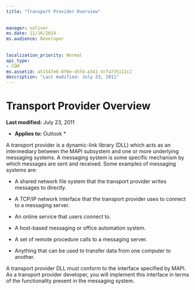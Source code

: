 ```yaml
---
title: "Transport Provider Overview"
 
 
manager: soliver
ms.date: 11/16/2014
ms.audience: Developer
 
 
localization_priority: Normal
api_type:
- COM
ms.assetid: a51547e6-8f0e-45f4-a341-3cfa735112c2
description: "Last modified: July 23, 2011"
---
```


# Transport Provider Overview

 **Last modified:** July 23, 2011 
  
 * **Applies to:** Outlook * 
  
A transport provider is a dynamic-link library (DLL) which acts as an intermediary between the MAPI subsystem and one or more underlying messaging systems. A messaging system is some specific mechanism by which messages are sent and received. Some examples of messaging systems are:
  
- A shared network file system that the transport provider writes messages to directly.
    
- A TCP/IP network interface that the transport provider uses to connect to a messaging server.
    
- An online service that users connect to.
    
- A host-based messaging or office automation system.
    
- A set of remote procedure calls to a messaging server.
    
- Anything that can be used to transfer data from one computer to another.
    
A transport provider DLL must conform to the interface specified by MAPI. As a transport provider developer, you will implement this interface in terms of the functionality present in the messaging system.
  

